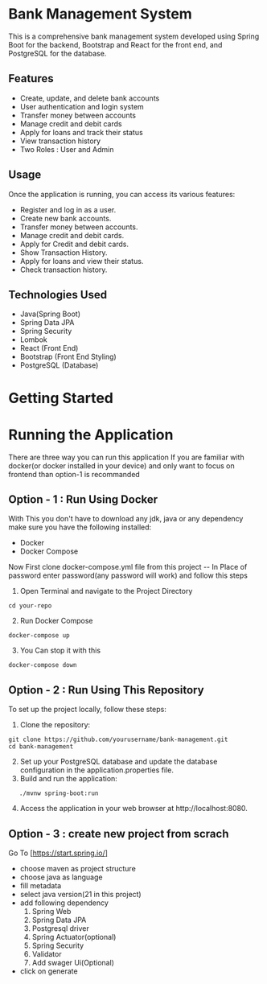 # Bank Management System

This is a comprehensive bank management system developed using Spring Boot for the backend, Bootstrap and React for the front end, and PostgreSQL for the database.

## Features

- Create, update, and delete bank accounts
- User authentication and login system
- Transfer money between accounts
- Manage credit and debit cards
- Apply for loans and track their status
- View transaction history
- Two Roles : User and Admin

## Usage
Once the application is running, you can access its various features:
- Register and log in as a user.
- Create new bank accounts.
- Transfer money between accounts.
- Manage credit and debit cards.
- Apply for Credit and debit cards.
- Show Transaction History.
- Apply for loans and view their status.
- Check transaction history.

## Technologies Used
- Java(Spring Boot)
- Spring Data JPA
- Spring Security
- Lombok
- React (Front End)
- Bootstrap (Front End Styling)
- PostgreSQL (Database)

# Getting Started
# Running the Application
There are three way you can run this application
If you are familiar with docker(or docker installed in your device) and only want to focus on frontend than option-1 is recommanded

## Option - 1 : Run Using Docker

With This you don't have to download any jdk, java or any dependency
make sure you have the following installed:
- Docker
- Docker Compose

Now First clone docker-compose.yml file from this project
-- In Place of password enter password(any password will work)
and follow this steps


1. Open Terminal and navigate to the Project Directory
```shell
cd your-repo
```

2. Run Docker Compose
```shell
docker-compose up
```

3. You Can stop it with this
```shell
docker-compose down
```

## Option - 2 : Run Using This Repository

To set up the project locally, follow these steps:

1. Clone the repository:

```shell
git clone https://github.com/yourusername/bank-management.git
cd bank-management
```
2. Set up your PostgreSQL database and update the database configuration in the application.properties file.
3. Build and run the application:
```shell
   ./mvnw spring-boot:run
```
4. Access the application in your web browser at http://localhost:8080.


## Option - 3 : create new project from scrach
Go To [https://start.spring.io/]
  - choose maven as project structure
  - choose java as language
  - fill metadata
  - select java version(21 in this project)
  - add following dependency
    1. Spring Web
    2. Spring Data JPA
    3. Postgresql driver
    4. Spring Actuator(optional)
    5. Spring Security
    6. Validator
    7. Add swager Ui(Optional)
  - click on generate
